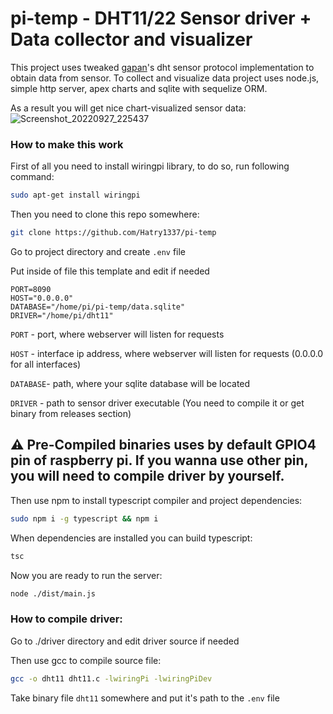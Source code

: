 # pi-temp - DHT11/22 Sensor driver + Data collector and visualizer
This project uses tweaked [gapan](https://github.com/gapan/dht11)'s dht sensor protocol implementation to obtain data from sensor. To collect and visualize data project uses node.js, simple http server, apex charts and sqlite with sequelize ORM.

As a result you will get nice chart-visualized sensor data: ![Screenshot_20220927_225437](https://user-images.githubusercontent.com/53402621/192622927-623faea2-b0f7-46fb-94c0-056fa91a10df.png)

### How to make this work
First of all you need to install wiringpi library, to do so, run following command:
```bash
sudo apt-get install wiringpi
```

Then you need to clone this repo somewhere:
```bash
git clone https://github.com/Hatry1337/pi-temp
```

Go to project directory and create `.env` file

Put inside of file this template and edit if needed
```env
PORT=8090
HOST="0.0.0.0"
DATABASE="/home/pi/pi-temp/data.sqlite"
DRIVER="/home/pi/dht11"
```

`PORT` - port, where webserver will listen for requests

`HOST` - interface ip address, where webserver will listen for requests (0.0.0.0 for all interfaces)

`DATABASE`- path, where your sqlite database will be located

`DRIVER` - path to sensor driver executable (You need to compile it or get binary from releases section)

## ⚠ Pre-Compiled binaries uses by default GPIO4 pin of raspberry pi. If you wanna use other pin, you will need to compile driver by yourself.

Then use npm to install typescript compiler and project dependencies:
```bash
sudo npm i -g typescript && npm i
```

When dependencies are installed you can build typescript:
```bash
tsc
```

Now you are ready to run the server:
```bash
node ./dist/main.js
```



### How to compile driver:

Go to ./driver directory and edit driver source if needed

Then use gcc to compile source file:
```bash
gcc -o dht11 dht11.c -lwiringPi -lwiringPiDev
```

Take binary file `dht11` somewhere and put it's path to the `.env` file

